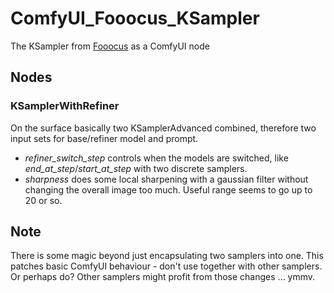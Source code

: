 # ComfyUI_Fooocus_KSampler
The KSampler from [Fooocus](https://github.com/lllyasviel/Fooocus) as a ComfyUI node

## Nodes

### KSamplerWithRefiner
On the surface basically two KSamplerAdvanced combined, therefore two input sets for base/refiner model and prompt.

- _refiner_switch_step_ controls when the models are switched, like _end_at_step_/_start_at_step_ with two discrete samplers.
- _sharpness_ does some local sharpening with a gaussian filter without changing the overall image too much. Useful range seems to go up to 20 or so.

## Note
There is some magic beyond just encapsulating two samplers into one. This patches basic ComfyUI behaviour - don't use together with other samplers. Or perhaps do? Other samplers might profit from those changes ... ymmv.
